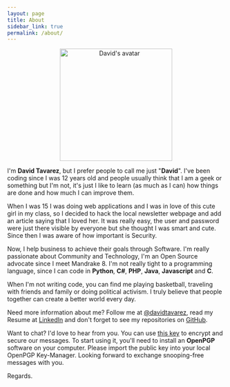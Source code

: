 ```yaml
---
layout: page
title: About
sidebar_link: true
permalink: /about/
---
```

<p align="center"><img src="https://raw.githubusercontent.com/davidtavarez/davidtavarez.github.io/master/_images/avatar.png" width="260" alt="David's avatar"/></p>

I'm **David Tavarez**, but I prefer people to call me just "**David**". I've been coding since I was 12 years old and people usually think that I am a geek or something but I'm not, it's just I like to learn (as much as I can) how things are done and how much I can improve them.

When I was 15 I was doing web applications and I was in love of this cute girl in my class, so I decided to hack the local newsletter webpage and add an article saying that I loved her. It was really easy, the user and password were just there visible by everyone but she thought I was smart and cute. Since then I was aware of how important is Security.

Now, I help business to achieve their goals through Software. I'm really passionate about Community and Technology, I'm an Open Source advocate since I meet Mandrake 8. I'm not really tight to a programming language, since I can code in **Python**, **C#**, **PHP**, **Java**, **Javascript** and **C**.

When I'm not writing code, you can find me playing basketball, traveling with friends and family or doing political activism. I truly believe that people together can create a better world every day.

Need more information about me? Follow me at [@davidtavarez](https://twitter.com/davidtavarez), read my Resume at [LinkedIn](https://www.linkedin.com/in/davidtavarez) and   don't forget to see my repositories on [GitHub](https://github.com/davidtavarez).

Want to chat? I'd love to hear from you. You can use [this key](https://github.com/davidtavarez/davidtavarez.github.io/blob/master/DavidTavarezEDCCD61EPublic.asc) to encrypt and secure our messages. To start using it, you'll need to install an **OpenPGP** software on your computer. Please import the public key into your local OpenPGP Key-Manager. Looking forward to exchange snooping-free messages with you.

Regards.
